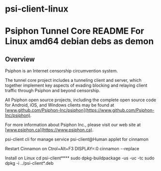 # psi-client-linux
Psiphon Tunnel Core README For Linux amd64 debian debs as demon
================================================================================

Overview
--------------------------------------------------------------------------------

Psiphon is an Internet censorship circumvention system.

The tunnel core project includes a tunneling client and server, which together implement key aspects of evading blocking and relaying client traffic through Psiphon and beyond censorship.

All Psiphon open source projects, including the complete open source code for Android, iOS, and Windows clients may be found at [www.github.com/Psiphon-Inc/psiphon](https://www.github.com/Psiphon-Inc/psiphon).

For more information about Psiphon Inc., please visit our web site at [www.psiphon.ca](https://www.psiphon.ca).

psi-client cli for manage service
psi-client@Human  applet for cinnamon

Restart Cinnamon on Ctrol+Alt+F3
DISPLAY=:0 cinnamon --replace

Install on Linux
cd psi-client****
sudo dpkg-buildpackage -us -uc -tc
sudo dpkg -i ../psi-client*.deb 
